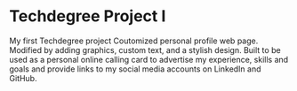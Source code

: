 # Techdegree Project I
 My first Techdegree project
Coutomized personal profile web page. Modified by adding graphics, custom text, and a stylish design. Built to be used as a personal online calling card to advertise my experience, skills and goals and provide links to my social media accounts on LinkedIn and GitHub.
